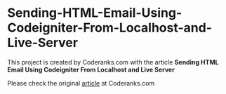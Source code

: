 # Sending-HTML-Email-Using-Codeigniter-From-Localhost-and-Live-Server

This project is created by Coderanks.com with the article **Sending HTML Email Using Codeigniter From Localhost and Live Server**

Please check the original [article](https://www.coderanks.com/article/sending-html-email-using-codeigniter-from-localhost-and-live-server) at Coderanks.com 
